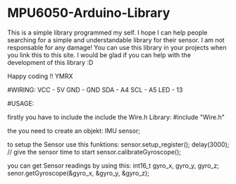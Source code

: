 # MPU6050-Arduino-Library
This is a simple library programmed my self. I hope I can help people searching for a simple and understandable library for their sensor.
I am not responsable for any damage! You can use this library in your projects when you link this to this site. I would be glad if you can help with the development of this library :D

Happy coding !!
YMRX

#WIRING:
VCC  -  5V
GND  -  GND
SDA  -  A4
SCL  -  A5
LED - 13

#USAGE:

firstly you have to include the include the Wire.h Library:
    #include "Wire.h"

the you need to create an objekt:
    IMU sensor;

to setup the Sensor use this funktions:
    sensor.setup_register();
    delay(3000);                    // give the sensor time to start
    sensor.calibrateGyroscope();

you can get Sensor readings by using this:
    int16_t gyro_x, gyro_y, gyro_z;
    senor.getGyroscope(&gyro_x, &gyro_y, &gyro_z);
